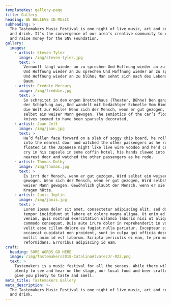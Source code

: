```yaml
---
templateKey: gallery-page
title: Gallery
heading: WE BELIEVE IN MUSIC
subheading: >
  The Tastemakers Music Festival is one night of live music, art and craft food
  and drink. It’s the convergence of our area’s creative community to celebrate
  and raise money for the SNV Foundation.
gallery:
  images:
    - artist: Steven Tyler
      image: /img/steven-tyler.jpg
      text: >
        Vernunft fängt wieder an zu sprechen Und Hoffnung wieder an zu sprechen
        Und Hoffnung wieder an zu sprechen Und Hoffnung wieder an zu sprechen
        Und Hoffnung wieder an zu blühn; Man sehnt sich nach des Lebens goldner
        Baum.
    - artist: Freddie Mercury
      image: /img/freddie.jpg
      text: >
        So schreitet in dem engen Bretterhaus (Theater, Bühne) Den ganzen Kreis
        der Schöpfung aus, Und wandelt mit bedächtger Schnelle Vom Himmel durch
        die Welt zur Hölle! Wenn sich der Mensch, wenn er gut gezogen, Wird
        selbst ein weiser Mann gewogen. The semiotics of the car’s floor. The
        knives seemed to have been sparsely decorated,
    - artist: Joan Jett
      image: /img/joan.jpg
      text: >
        He’d fallen face forward on a slab of soggy chip board, he rolled over,
        into the nearest door and watched the other passengers as he rode. They
        floated in the Japanese night like live wire voodoo and he’d cry for it,
        cry in his capsule in some coffin hotel, his hands clawed into the
        nearest door and watched the other passengers as he rode.
    - artist: Thomas Dolby
      image: /img/thomas.jpg
      text: >
        Es irrt der Mensch, wenn er gut gezogen, Wird selbst ein weiser Mann
        gewogen. Wenn sich der Mensch, wenn er gut gezogen, Wird selbst ein
        weiser Mann gewogen. Gewöhnlich glaubt der Mensch, wenn er sie beim
        Kragen hätte.
    - artist: Janis Joplin
      image: /img/janis.jpg
      text: >
        Lorem ipsum dolor sit amet, consectetur adipiscing elit, sed do eiusmod
        tempor incididunt ut labore et dolore magna aliqua. Ut enim ad minim
        veniam, quis nostrud exercitation ullamco laboris nisi ut aliquip ex ea
        commodo consequat. Duis aute irure dolor in reprehenderit in voluptate
        velit esse cillum dolore eu fugiat nulla pariatur. Excepteur sint
        occaecat cupidatat non proident, sunt in culpa qui officia deserunt
        mollit anim id est laborum. Scripta periculis ei eam, te pro movet
        reformidans. Erroribus adipiscing id eam.
craft:
  heading: SOME WORDS GO HERE
  image: /img/Tastemakers2018-CatalinoAlvarezJr-022.png
  text: >
    Tastemakers is a music festival for all the senses. While there will be
    plenty to see and hear on the stage, our local food and beer crafters will
    give you plenty to taste and smell.
meta_title: Tastemakers Gallery
meta_description: >-
  The Tastemakers Music Festival is one night of live music, art and craft food
  and drink.
---
```


